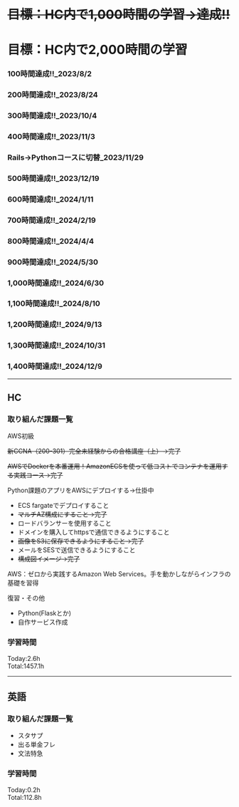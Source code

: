# ~~目標：HC内で1,000時間の学習→達成!!~~
# 目標：HC内で2,000時間の学習
### 100時間達成!!_2023/8/2
### 200時間達成!!_2023/8/24
### 300時間達成!!_2023/10/4
### 400時間達成!!_2023/11/3
### Rails→Pythonコースに切替_2023/11/29
### 500時間達成!!_2023/12/19
### 600時間達成!!_2024/1/11
### 700時間達成!!_2024/2/19
### 800時間達成!!_2024/4/4
### 900時間達成!!_2024/5/30
### 1,000時間達成!!_2024/6/30
### 1,100時間達成!!_2024/8/10
### 1,200時間達成!!_2024/9/13
### 1,300時間達成!!_2024/10/31
### 1,400時間達成!!_2024/12/9

------------------------------------------
## HC
### 取り組んだ課題一覧
AWS初級

~~新CCNA（200-301）完全未経験からの合格講座（上）→完了~~

~~AWSでDockerを本番運用！AmazonECSを使って低コストでコンテナを運用する実践コース→完了~~

Python課題のアプリをAWSにデプロイする→仕掛中
- ECS fargateでデプロイすること
- ~~マルチAZ構成にすること→完了~~
- ロードバランサーを使用すること
- ドメインを購入してhttpsで通信できるようにすること
- ~~画像をS3に保存できるようにすること→完了~~
- メールをSESで送信できるようにすること
- ~~構成図イメージ→完了~~

AWS：ゼロから実践するAmazon Web Services。手を動かしながらインフラの基礎を習得

復習・その他
- Python(Flaskとか)
- 自作サービス作成

### 学習時間
Today:2.6h<br>
Total:1457.1h

------------------------------------------
## 英語
### 取り組んだ課題一覧
- スタサプ
- 出る単金フレ
- 文法特急

### 学習時間
Today:0.2h<br>
Total:112.8h